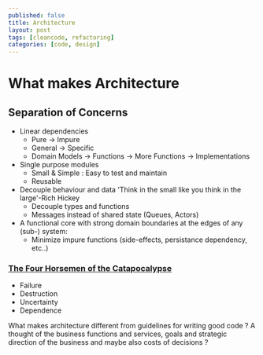 ```yaml
---
published: false
title: Architecture
layout: post
tags: [cleancode, refactoring]
categories: [code, design]
---
```

# What makes Architecture

## Separation of Concerns
 * Linear dependencies
   * Pure -> Impure
   * General -> Specific
   * Domain Models -> Functions -> More Functions -> Implementations
 * Single purpose modules
   * Small & Simple : Easy to test and maintain
   * Reusable
 * Decouple behaviour and data  'Think in the small like you think in the large'-Rich Hickey
   * Decouple types and functions
   * Messages instead of shared state (Queues, Actors)
 * A functional core with strong domain boundaries at the edges of any (sub-) system:
   * Minimize impure functions (side-effects, persistance dependency, etc..)

### [The Four Horsemen of the Catapocalypse](https://cdsmith.wordpress.com/2012/04/18/why-do-monads-matter/)
 * Failure
 * Destruction
 * Uncertainty
 * Dependence
 
 What makes architecture different from guidelines for writing good code ?
 A thought of the business functions and services, goals and strategic direction of the business and maybe also costs of decisions ?
